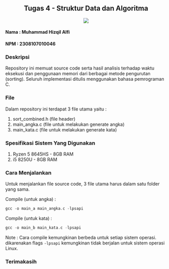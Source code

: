 <div align="center">
    <h2>Tugas 4 - Struktur Data dan Algoritma</h2>
</div>

<div align="center">
    <img src="https://img.shields.io/badge/-C-0373fc?logo=c&logoColor=white&style=for-the-badge">
</div>    

#### Nama  : Muhammad Hizqil Alfi
#### NPM   : 2308107010046

### Deskripsi

Repository ini memuat source code serta hasil analisis terhadap waktu eksekusi dan penggunaan memori dari berbagai metode pengurutan (sorting). Seluruh implementasi ditulis menggunakan bahasa pemrograman C.

### File

Dalam repository ini terdapat 3 file utama yaitu :
1. sort_combined.h (file header)
2. main_angka.c (file untuk melakukan generate angka)
3. main_kata.c (file untuk melakukan generate kata)

### Spesifikasi Sistem Yang Digunakan

1. Ryzen 5 8645HS - 8GB RAM
2. i5 8250U - 8GB RAM

### Cara Menjalankan

Untuk menjalankan file source code, 3 file utama harus dalam satu folder yang sama.

Compile (untuk angka) :
```c
gcc -o main_a main_angka.c -lpsapi
```

Compile (untuk kata) :
```c
gcc -o main_b main_kata.c -lpsapi
```

Note : Cara compile kemungkinan berbeda untuk setiap sistem operasi. dikarenakan flags ```-lpsapi``` kemungkinan tidak berjalan untuk sistem operasi Linux.

### Terimakasih

